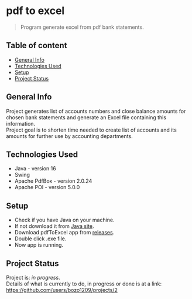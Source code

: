 # pdf to excel

>Program generate excel from pdf bank statements.

## Table of content
* [General Info](#general-info)
* [Technologies Used](#technologies-used)
* [Setup](#setup)
* [Project Status](#project-status)

## General Info
Project generates list of accounts numbers and close balance amounts for chosen bank statements and generate an Excel file containing this information.\
Project goal is to shorten time needed to create list of accounts and its amounts for further use by accounting departments.

## Technologies Used
- Java - version 16
- Swing
- Apache PdfBox - version 2.0.24
- Apache POI - version 5.0.0

## Setup
- Check if you have Java on your machine.
- If not download it from [Java site](https://www.java.com/en/download/manual.jsp).
- Download pdfToExcel app from [releases](https://github.com/bozo1209/pdfToExcel/releases).
- Double click .exe file.
- Now app is running.

## Project Status
Project is: _in progress_.\
Details of what is currently to do, in progress or done is at a link: https://github.com/users/bozo1209/projects/2

